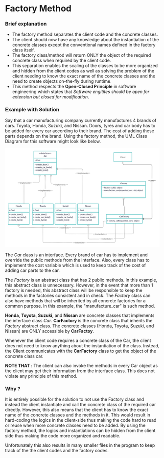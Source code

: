 # Factory Method

### Brief explanation
- The factory method separates the client code and the concrete classes.
- The client should now have any knowledge about the instantiation of the concrete classes except the conventional names defined in the factory class itself.
- The factory class/method will return ONLY the object of the required concrete class when required by the client code.
- This separation enables the scaling of the classes to be more organized and hidden from the client codes as well as solving the problem of the client needing to know the exact name of the concrete classes and the need to create objects on-the-fly during runtime.
- This method respects the **Open-Closed Principle** in software engineering which states that _Software engitites should be open for extension but closed for modification_.

### Example with Solution
Say that a car manufacturing company currently manufactures 4 brands of cars. Toyota, Honda, Suzuki, and Nissan. Doors, tyres and car body has to be added for every car according to their brand. The cost of adding these parts depends on the brand. Using the factory method, the UML Class Diagram for this software might look like below.

![UML Class Diagram](Factory_UML.png)

The _Car_ class is an interface. Every brand of car has to implement and override the public methods from the interface. Also, every class has to implement the cost variable which is used to keep track of the cost of adding car parts to the car.

The _Factory_ is an abstract class that has 2 public methods. In this example, this abstract class is unnecessary. However, in the event that more than 1 factory is needed, this abstract class will be responsible to keep the methods in the factories consistent and in check. The _Factory_ class can also have methods that will be inherited by all concrete factories for a common purpose. In this example, the "manufacture_car" is such method.

**Honda**, **Toyota**, **Suzuki**, and **Nissan** are concrete classes that implements the interface class _Car_. **CarFactory** is the concrete class that inherits the _Factory_ abstract class. The concrete classes (Honda, Toyota, Suzuki, and Nissan) are ONLY accessible by **CarFactoy**.

Whenever the client code requires a concrete class of the Car, the client does not need to know anything about the instantiation of the class. Instead, the Client communicates with the **CarFactory** class to get the object of the concrete class car.

**NOTE THAT** : The client can also invoke the methods in every Car object as the client may get their information from the interface class. This does not violate any principle of this method.

### Why ?

It is entirely possible for the solution to not use the Factory class and instead the client instantiate and call the concrete class of the required car directly. However, this also means that the client has to know the exact name of the concrete classes and the methods in it. This would result in hard-coding the logics in the client-side thus making the code hard to read or reuse when more concrete classes need to be added. By using the factory method, the logics and instantiations can be hidden from the client side thus making the code more organized and readable.

Unfortunately this also results in many smaller files in the program to keep track of the the client codes and the factory codes.